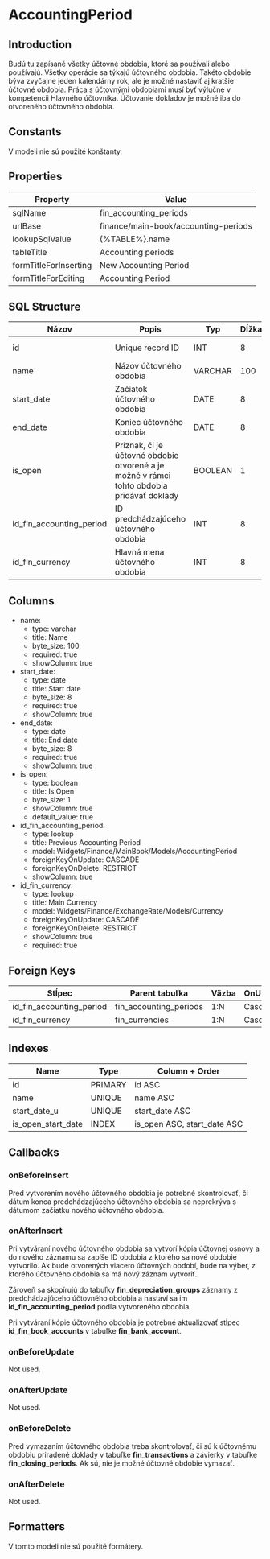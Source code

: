 # AccountingPeriod

## Introduction

Budú tu zapísané všetky účtovné obdobia, ktoré sa používali alebo používajú. Všetky operácie sa týkajú účtovného obdobia. Takéto obdobie býva zvyčajne jeden kalendárny rok, ale je možné nastaviť aj kratšie účtovné obdobia. 
Práca s účtovnými obdobiami musí byť výlučne v kompetencii Hlavného účtovníka.
Účtovanie dokladov je možné iba do otvoreného účtovného obdobia.

## Constants

V modeli nie sú použité konštanty.

## Properties

| Property | Value |
| - | - |
| sqlName | fin_accounting_periods |
| urlBase | finance/main-book/accounting-periods |
| lookupSqlValue | {%TABLE%}.name |
| tableTitle | Accounting periods |
| formTitleForInserting | New Accounting Period |
| formTitleForEditing | Accounting Period |

## SQL Structure

| Názov | Popis | Typ | Dĺžka | NULL | Default |
| - | - | - | - | - | - |
| id | Unique record ID | INT | 8 | NOT NULL | 0 |
| name | Názov účtovného obdobia | VARCHAR | 100 | NOT NULL | "" |
| start_date | Začiatok účtovného obdobia | DATE | 8 | NOT NULL |  |
| end_date | Koniec účtovného obdobia | DATE | 8 | NOT NULL |  |
| is_open | Príznak, či je účtovné obdobie otvorené a je možné v rámci tohto obdobia pridávať doklady | BOOLEAN | 1 | NOT NULL | 1 |
| id_fin_accounting_period | ID predchádzajúceho účtovného obdobia | INT | 8 | NULL |  |
| id_fin_currency | Hlavná mena účtovného obdobia | INT | 8 | NOT NULL |  |

## Columns

* name:
  * type: varchar
  * title: Name
  * byte_size: 100
  * required: true
  * showColumn: true
* start_date:
  * type: date
  * title: Start date
  * byte_size: 8
  * required: true
  * showColumn: true
* end_date:
  * type: date
  * title: End date
  * byte_size: 8
  * required: true
  * showColumn: true
* is_open:
  * type: boolean
  * title: Is Open
  * byte_size: 1
  * showColumn: true
  * default_value: true
* id_fin_accounting_period:
  * type: lookup
  * title: Previous Accounting Period
  * model: Widgets/Finance/MainBook/Models/AccountingPeriod
  * foreignKeyOnUpdate: CASCADE
  * foreignKeyOnDelete: RESTRICT
  * showColumn: true
* id_fin_currency:
  * type: lookup
  * title: Main Currency
  * model: Widgets/Finance/ExchangeRate/Models/Currency
  * foreignKeyOnUpdate: CASCADE
  * foreignKeyOnDelete: RESTRICT
  * showColumn: true
  * required: true

## Foreign Keys

| Stĺpec | Parent tabuľka | Väzba | OnUpdate | OnDelete |
| - | - | - | - | - |
| id_fin_accounting_period |  fin_accounting_periods |  1:N |  Cascade |  Cascade |
| id_fin_currency |  fin_currencies |  1:N |  Cascade |  Restrict |

## Indexes

| Name | Type | Column + Order |
| - | - | - |
| id | PRIMARY | id ASC |
| name | UNIQUE | name ASC |
| start_date_u | UNIQUE | start_date ASC |
| is_open_start_date | INDEX | is_open ASC, start_date ASC |

## Callbacks

### onBeforeInsert

Pred vytvorením nového účtovného obdobia je potrebné skontrolovať, či dátum konca predchádzajúceho účtovného obdobia sa neprekrýva s dátumom začiatku nového účtovného obdobia.

### onAfterInsert

Pri vytváraní nového účtovného obdobia sa vytvorí kópia účtovnej osnovy a do nového záznamu sa zapíše ID obdobia z ktorého sa nové obdobie vytvorilo. Ak bude otvorených viacero účtovných období, bude na výber, z ktorého účtovného obdobia sa má nový záznam vytvoriť.

Zároveň sa skopírujú do tabuľky **fin_depreciation_groups** záznamy z predchádzajúceho účtovného obdobia a nastaví sa im **id_fin_accounting_period** podľa vytvoreného obdobia.

Pri vytváraní kópie účtovného obdobia je potrebné aktualizovať stĺpec  **id_fin_book_accounts** v tabuľke **fin_bank_account**.

### onBeforeUpdate

Not used.

### onAfterUpdate

Not used.

### onBeforeDelete

Pred vymazaním účtovného obdobia treba skontrolovať, či sú k účtovnému obdobiu priradené doklady v tabuľke **fin_transactions** a závierky v tabuľke **fin_closing_periods**. Ak sú, nie je možné účtovné obdobie vymazať.

### onAfterDelete

Not used.

## Formatters

V tomto modeli nie sú použité formátery.
